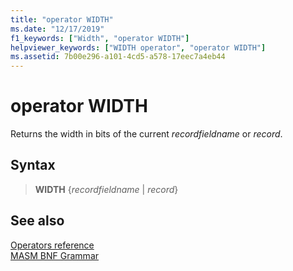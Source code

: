 ```yaml
---
title: "operator WIDTH"
ms.date: "12/17/2019"
f1_keywords: ["Width", "operator WIDTH"]
helpviewer_keywords: ["WIDTH operator", "operator WIDTH"]
ms.assetid: 7b00e296-a101-4cd5-a578-17eec7a4eb44
---
```

# operator WIDTH

Returns the width in bits of the current *recordfieldname* or *record*.

## Syntax

> **WIDTH** {*recordfieldname* | *record*}

## See also

[Operators reference](operators-reference.md)\
[MASM BNF Grammar](masm-bnf-grammar.md)
